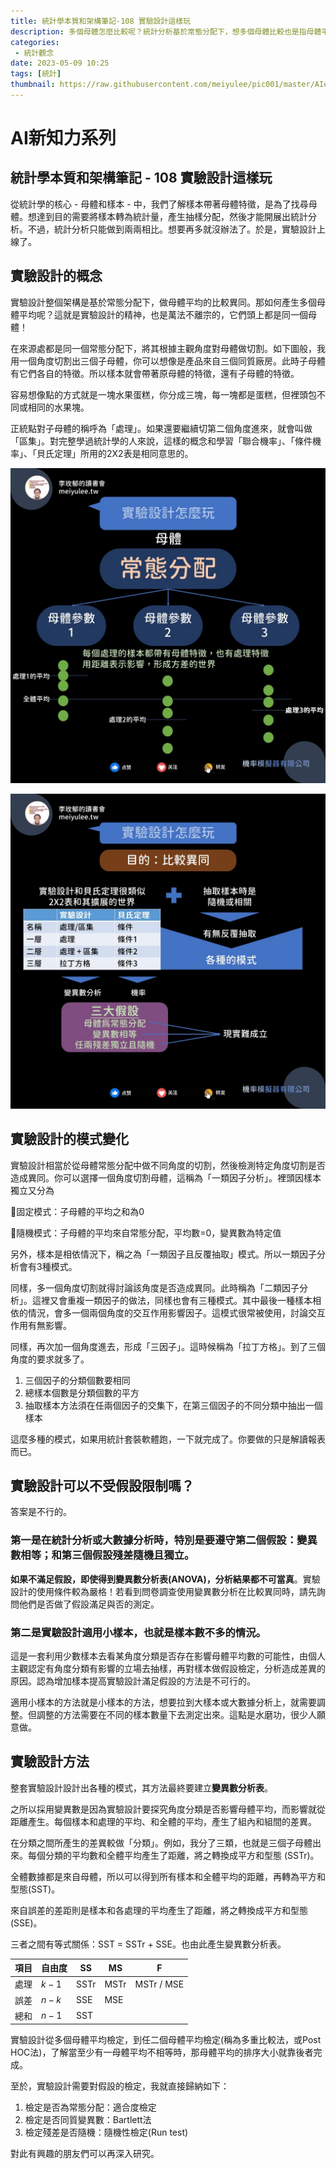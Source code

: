 ```yaml
---
title: 統計學本質和架構筆記-108 實驗設計這樣玩
description: 多個母體怎麼比較呢？統計分析基於常態分配下，想多個母體比較也是指母體平均，所以就讓我們看看實驗設計的模式吧
categories:
 - 統計觀念
date: 2023-05-09 10:25
tags: [統計]
thumbnail: https://raw.githubusercontent.com/meiyulee/pic001/master/AIecon/aistatistc014.JPG
---
```


# AI新知力系列

## 統計學本質和架構筆記 - 108 實驗設計這樣玩

從統計學的核心 - 母體和樣本 - 中，我們了解樣本帶著母體特徵，是為了找尋母體。想達到目的需要將樣本轉為統計量，產生抽樣分配，然後才能開展出統計分析。不過，統計分析只能做到兩兩相比。想要再多就沒辦法了。於是，實驗設計上線了。

## 實驗設計的概念

實驗設計整個架構是基於常態分配下，做母體平均的比較異同。那如何產生多個母體平均呢？這就是實驗設計的精神，也是萬法不離宗的，它們頭上都是同一個母體！

在來源處都是同一個常態分配下，將其根據主觀角度對母體做切割。如下圖般，我用一個角度切割出三個子母體，你可以想像是產品來自三個同質廠房。此時子母體有它們各自的特徵。所以樣本就會帶著原母體的特徵，還有子母體的特徵。

容易想像點的方式就是一塊水果蛋糕，你分成三塊，每一塊都是蛋糕，但裡頭包不同或相同的水果塊。

正統點對子母體的稱呼為「處理」。如果還要繼續切第二個角度進來，就會叫做「區集」。對完整學過統計學的人來說，這樣的概念和學習「聯合機率」、「條件機率」、「貝氏定理」所用的2X2表是相同意思的。

![](https://raw.githubusercontent.com/meiyulee/pic001/master/AIecon/aistatistc014.JPG)

![](https://raw.githubusercontent.com/meiyulee/pic001/master/AIecon/aistatistc017.JPG)

## 實驗設計的模式變化

實驗設計相當於從母體常態分配中做不同角度的切割，然後檢測特定角度切割是否造成異同。你可以選擇一個角度切割母體，這稱為「一類因子分析」。裡頭因樣本獨立又分為

🔵固定模式：子母體的平均之和為0

🔵隨機模式：子母體的平均來自常態分配，平均數=0，變異數為特定值

另外，樣本是相依情況下，稱之為「一類因子且反覆抽取」模式。所以一類因子分析會有3種模式。

同樣，多一個角度切割就得討論該角度是否造成異同。此時稱為「二類因子分析」。這裡又會重複一類因子的做法，同樣也會有三種模式。其中最後一種樣本相依的情況，會多一個兩個角度的交互作用影響因子。這模式很常被使用，討論交互作用有無影響。

同樣，再次加一個角度進去，形成「三因子」。這時候稱為「拉丁方格」。到了三個角度的要求就多了。

1. 三個因子的分類個數要相同
2. 總樣本個數是分類個數的平方
3. 抽取樣本方法須在任兩個因子的交集下，在第三個因子的不同分類中抽出一個樣本

這麼多種的模式，如果用統計套裝軟體跑，一下就完成了。你要做的只是解讀報表而已。

## 實驗設計可以不受假設限制嗎？

答案是不行的。

### 第一是在統計分析或大數據分析時，特別是要遵守第二個假設：變異數相等；和第三個假設殘差隨機且獨立。

**如果不滿足假設，即使得到變異數分析表(ANOVA)，分析結果都不可當真**。實驗設計的使用條件較為嚴格！若看到問卷調查使用變異數分析在比較異同時，請先詢問他們是否做了假設滿足與否的測定。

### 第二是實驗設計適用小樣本，也就是樣本數不多的情況。

這是一套利用少數樣本去看某角度分類是否存在影響母體平均數的可能性，由個人主觀認定有角度分類有影響的立場去抽樣，再對樣本做假設檢定，分析造成差異的原因。認為增加樣本提高實驗設計滿足假設的方法是不可行的。

適用小樣本的方法就是小樣本的方法，想要拉到大樣本或大數據分析上，就需要調整。但調整的方法需要在不同的樣本數量下去測定出來。這點是水磨功，很少人願意做。

## 實驗設計方法

整套實驗設計設計出各種的模式，其方法最終要建立**變異數分析表**。

之所以採用變異數是因為實驗設計要探究角度分類是否影響母體平均，而影響就從距離產生。每個樣本和處理的平均、和全體的平均，產生了組內和組間的差異。

在分類之間所產生的差異較做「分類」。例如，我分了三類，也就是三個子母體出來。每個分類的平均數和全體平均產生了距離，將之轉換成平方和型態 (SSTr)。

全體數據都是來自母體，所以可以得到所有樣本和全體平均的距離，再轉為平方和型態(SST)。

來自誤差的差距則是樣本和各處理的平均產生了距離，將之轉換成平方和型態(SSE)。

三者之間有等式關係：SST = SSTr + SSE。也由此產生變異數分析表。

| 項目 | 自由度 | SS | MS | F |
| ---- | ---- | ---- | ---- | ---- |
| 處理 | $k - 1$ | SSTr | MSTr | MSTr / MSE |
| 誤差 | $n - k$ | SSE | MSE |  |
| 總和 | $n - 1$ | SST |  |  |


實驗設計從多個母體平均檢定，到任二個母體平均檢定(稱為多重比較法，或Post HOC法)，了解當至少有一母體平均不相等時，那母體平均的排序大小就靠後者完成。

至於，實驗設計需要對假設的檢定，我就直接歸納如下：

1. 檢定是否為常態分配：適合度檢定
2. 檢定是否同質變異數：Bartlett法
3. 檢定殘差是否隨機：隨機性檢定(Run test)

對此有興趣的朋友們可以再深入研究。

